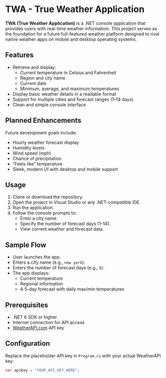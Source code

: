 # TWA - True Weather Application

**TWA (True Weather Application)** is a .NET console application that provides users with real-time weather information. This project serves as the foundation for a future full-featured weather platform designed to rival native weather apps on mobile and desktop operating systems.

## Features

- Retrieve and display:
  - Current temperature in Celsius and Fahrenheit
  - Region and city name
  - Current date
  - Minimum, average, and maximum temperatures
- Display basic weather details in a readable format
- Support for multiple cities and forecast ranges (1–14 days)
- Clean and simple console interface

## Planned Enhancements

Future development goals include:

- Hourly weather forecast display
- Humidity levels
- Wind speed (mph)
- Chance of precipitation
- “Feels like” temperature
- Sleek, modern UI with desktop and mobile support

## Usage

1. Clone or download the repository.
2. Open the project in Visual Studio or any .NET-compatible IDE.
3. Run the application.
4. Follow the console prompts to:
   - Enter a city name.
   - Specify the number of forecast days (1–14).
   - View current weather and forecast data.

## Sample Flow

- User launches the app.
- Enters a city name (e.g., `new york`).
- Enters the number of forecast days (e.g., `5`).
- The app displays:
  - Current temperature
  - Regional information
  - A 5-day forecast with daily max/min temperatures

## Prerequisites

- .NET 6 SDK or higher
- Internet connection for API access
- [WeatherAPI.com](https://www.weatherapi.com/) API key

## Configuration

Replace the placeholder API key in `Program.cs` with your actual WeatherAPI key:

```csharp
var apiKey = "YOUR_API_KEY_HERE";
